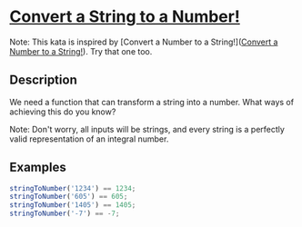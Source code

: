 # [Convert a String to a Number!](https://www.codewars.com/kata/544675c6f971f7399a000e79)

Note: This kata is inspired by [Convert a Number to a String!]([Convert a Number to a String!](http://www.codewars.com/kata/convert-a-number-to-a-string/)). Try that one too.

## Description

We need a function that can transform a string into a number. What ways of achieving this do you know?

Note: Don't worry, all inputs will be strings, and every string is a perfectly valid representation of an integral number.

## Examples

```js
stringToNumber('1234') == 1234;
stringToNumber('605') == 605;
stringToNumber('1405') == 1405;
stringToNumber('-7') == -7;
```
